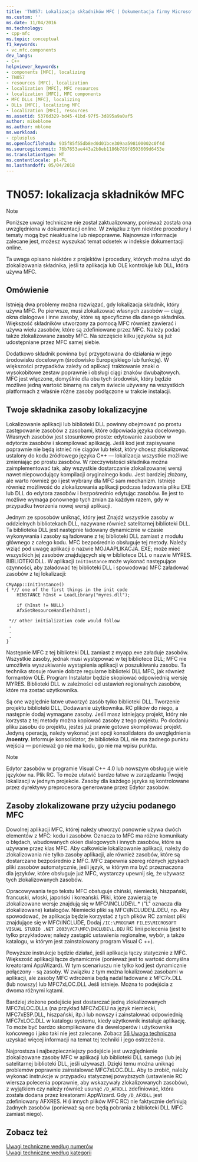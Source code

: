 ```yaml
---
title: 'TN057: Lokalizacja składników MFC | Dokumentacja firmy Microsoft'
ms.custom: ''
ms.date: 11/04/2016
ms.technology:
- cpp-mfc
ms.topic: conceptual
f1_keywords:
- vc.mfc.components
dev_langs:
- C++
helpviewer_keywords:
- components [MFC], localizing
- TN057
- resources [MFC], localization
- localization [MFC], MFC resources
- localization [MFC], MFC components
- MFC DLLs [MFC], localizing
- DLLs [MFC], localizing MFC
- localization [MFC], resources
ms.assetid: 5376d329-bd45-41bd-97f5-3d895a9a0af5
author: mikeblome
ms.author: mblome
ms.workload:
- cplusplus
ms.openlocfilehash: 935f85f55db8ed0d01bce309aa598100002c0f4d
ms.sourcegitcommit: 76b7653ae443a2b8eb1186b789f8503609d6453e
ms.translationtype: MT
ms.contentlocale: pl-PL
ms.lasthandoff: 05/04/2018
---
```

# <a name="tn057-localization-of-mfc-components"></a>TN057: lokalizacja składników MFC
> [!NOTE]
>  Poniższe uwagi techniczne nie został zaktualizowany, ponieważ została ona uwzględniona w dokumentacji online. W związku z tym niektóre procedury i tematy mogą być nieaktualne lub niepoprawne. Najnowsze informacje zalecane jest, możesz wyszukać temat odsetek w indeksie dokumentacji online.  
  
 Ta uwaga opisano niektóre z projektów i procedury, których można użyć do zlokalizowania składnika, jeśli ta aplikacja lub OLE kontroluje lub DLL, która używa MFC.  
  
## <a name="overview"></a>Omówienie  
 Istnieją dwa problemy można rozwiązać, gdy lokalizacja składnik, który używa MFC. Po pierwsze, musi zlokalizować własnych zasobów — ciągi, okna dialogowe i inne zasoby, które są specyficzne dla danego składnika. Większość składników utworzony za pomocą MFC również zawierać i używa wielu zasobów, które są zdefiniowane przez MFC. Należy podać także zlokalizowane zasoby MFC. Na szczęście kilku języków są już udostępniane przez MFC samej siebie.  
  
 Dodatkowo składnik powinna być przygotowana do działania w jego środowisku docelowym (środowisko Europejskiego lub funkcję). W większości przypadków zależy od aplikacji traktowanie znaki o wysokobitowe zestaw poprawnie i obsługi ciągi znaków dwubajtowych. MFC jest włączone, domyślnie dla obu tych środowisk, który będzie możliwe jedną wartość binarną na całym świecie używany na wszystkich platformach z właśnie różne zasoby podłączone w trakcie instalacji.  
  
## <a name="localizing-your-components-resources"></a>Twoje składnika zasoby lokalizacyjne  
 Lokalizowanie aplikacji lub biblioteki DLL powinny obejmować po prostu zastępowanie zasobów z zasobami, które odpowiada języka docelowego. Własnych zasobów jest stosunkowo proste: edytowanie zasobów w edytorze zasobów i skompilować aplikację. Jeśli kod jest zapisywane poprawnie nie będą istnieć nie ciągów lub tekst, który chcesz zlokalizować ustalony do kodu źródłowego języka C++ — lokalizacja wszystkie możliwe zmieniając po prostu zasobów. W rzeczywistości składnika można zaimplementować tak, aby wszystkie dostarczanie zlokalizowanej wersji nawet niepowodujący kompilacji oryginalnego kodu. Jest bardziej złożony, ale warto również go i jest wybrany dla MFC sam mechanizm. Istnieje również możliwość do zlokalizowania aplikacji podczas ładowania pliku EXE lub DLL do edytora zasobów i bezpośrednio edytując zasobów. Ile jest to możliwe wymaga ponownego tych zmian za każdym razem, gdy w przypadku tworzenia nowej wersji aplikacji.  
  
 Jednym ze sposobów uniknąć, który jest Znajdź wszystkie zasoby w oddzielnych bibliotekach DLL, nazywane również satelitarnej biblioteki DLL. Ta biblioteka DLL jest następnie ładowany dynamicznie w czasie wykonywania i zasoby są ładowane z tej biblioteki DLL zamiast z modułu głównego z całego kodu. MFC bezpośrednio obsługuje tej metody. Należy wziąć pod uwagę aplikacji o nazwie MOJAAPLIKACJA. EXE; może mieć wszystkich jej zasobów znajdujących się w bibliotece DLL o nazwie MYRES. BIBLIOTEKI DLL. W aplikacji `InitInstance` może wykonać następujące czynności, aby załadować tej biblioteki DLL i spowodować MFC załadować zasobów z tej lokalizacji:  
  
```  
CMyApp::InitInstance()  
{ *// one of the first things in the init code  
    HINSTANCE hInst = LoadLibrary("myres.dll");

    if (hInst != NULL)  
    AfxSetResourceHandle(hInst);

 *// other initialization code would follow  
 .  
 .  
 .  
}  
```  
  
 Następnie MFC z tej biblioteki DLL zamiast z myapp.exe załaduje zasobów. Wszystkie zasoby, jednak musi występować w tej bibliotece DLL; MFC nie umożliwia wyszukiwanie wystąpienia aplikacji w poszukiwaniu zasobu. Ta technika stosuje równie dobrze regularne biblioteki DLL MFC, jak również formantów OLE. Program Instalator będzie skopiować odpowiednią wersję MYRES. Biblioteki DLL w zależności od ustawień regionalnych zasobów, które ma zostać użytkownika.  
  
 Są one względnie łatwe utworzyć zasób tylko biblioteki DLL. Tworzenie projektu biblioteki DLL, Dodawanie użytkownika. RC plików do niego, a następnie dodaj wymagane zasoby. Jeśli masz istniejący projekt, który nie korzysta z tej metody można kopiować zasoby z tego projektu. Po dodaniu pliku zasobu do projektu, jesteś już prawie gotowe skompilować projekt. Jedyną operacją, należy wykonać jest opcji konsolidatora do uwzględnienia **/noentry**. Informuje konsolidator, że biblioteka DLL nie ma żadnego punktu wejścia — ponieważ go nie ma kodu, go nie ma wpisu punktu.  
  
> [!NOTE]
>  Edytor zasobów w programie Visual C++ 4.0 lub nowszym obsługuje wiele języków na. Plik RC. To może ułatwić bardzo łatwe w zarządzaniu Twojej lokalizacji w jednym projekcie. Zasoby dla każdego języka są kontrolowane przez dyrektywy preprocesora generowane przez Edytor zasobów.  
  
## <a name="using-the-provided-mfc-localized-resources"></a>Zasoby zlokalizowane przy użyciu podanego MFC  
 Dowolnej aplikacji MFC, której należy utworzyć ponownie używa dwóch elementów z MFC: kodu i zasobów. Oznacza to MFC ma różne komunikaty o błędach, wbudowanych okien dialogowych i innych zasobów, które są używane przez klas MFC. Aby całkowicie lokalizowanie aplikacji, należy do zlokalizowania nie tylko zasoby aplikacji, ale również zasobów, które są dostarczane bezpośrednio z MFC. MFC zapewnia szereg różnych językach pliki zasobów automatycznie, jeśli język, w którym ma być przeznaczona dla języków, które obsługuje już MFC, wystarczy upewnij się, że używasz tych zlokalizowanych zasobów.  
  
 Opracowywania tego tekstu MFC obsługuje chiński, niemiecki, hiszpański, francuski, włoski, japoński i koreański. Pliki, które zawierają te zlokalizowane wersje znajdują się w MFC\INCLUDE\L.* ("L" oznacza dla zlokalizowane) katalogów. Niemiecki pliki są MFC\INCLUDE\L.DEU, np. Aby spowodować, że aplikacja będzie korzystać z tych plików RC zamiast pliki znajdujące się w MFC\INCLUDE, Dodaj `/IC:\PROGRAM FILES\MICROSOFT VISUAL STUDIO .NET 2003\VC7\MFC\INCLUDE\L.DEU` RC linii polecenia (jest to tylko przykładowe; należy zastąpić ustawienia regionalne, wybór, a także katalogu, w którym jest zainstalowany program Visual C ++).  
  
 Powyższe instrukcje będzie działać, jeśli aplikacja łączy statycznie z MFC. Większość aplikacji łącze dynamicznie (ponieważ jest to wartość domyślna kreatorami AppWizard). W tym scenariuszu nie tylko kod jest dynamicznie połączony - są zasoby. W związku z tym można lokalizować zasobami w aplikacji, ale zasoby MFC wdrożenia będą nadal ładowane z MFC7x.DLL (lub nowszy) lub MFC7xLOC.DLL Jeśli istnieje. Można to podejścia z dwoma różnymi kątami.  
  
 Bardziej złożone podejście jest dostarczać jedną zlokalizowanych MFC7xLOC.DLLs (na przykład MFC7xDEU na język niemiecki, MFC7xESP.DLL, hiszpański, itp.) lub nowszy i zainstalować odpowiednią MFC7xLOC.DLL w katalogu systemu, kiedy użytkownik instaluje aplikację. To może być bardzo skomplikowane dla deweloperów i użytkownika końcowego i jako taki nie jest zalecane. Zobacz [56 Uwaga techniczna](../mfc/tn056-installation-of-localized-mfc-components.md) uzyskać więcej informacji na temat tej techniki i jego ostrzeżenia.  
  
 Najprostsza i najbezpieczniejszy podejście jest uwzględnienie zlokalizowane zasoby MFC w aplikacji lub biblioteki DLL samego (lub jej satelitarnej biblioteki DLL, jeśli używasz). Dzięki temu można uniknąć problemów poprawnie zainstalować MFC7xLOC.DLL. Aby to zrobić, należy wykonać instrukcje w przypadku statycznej powyższych (ustawienie RC wiersza polecenia poprawnie, aby wskazywały zlokalizowanych zasobów), z wyjątkiem czy należy również usunąć `/D_AFXDLL` zdefiniować, która została dodana przez kreatorami AppWizard. Gdy `/D_AFXDLL` jest zdefiniowany AFXRES. H (i innych plików MFC RC) nie faktycznie definiują żadnych zasobów (ponieważ są one będą pobrania z biblioteki DLL MFC zamiast niego).  
  
## <a name="see-also"></a>Zobacz też  
 [Uwagi techniczne według numerów](../mfc/technical-notes-by-number.md)   
 [Uwagi techniczne według kategorii](../mfc/technical-notes-by-category.md)

